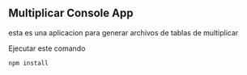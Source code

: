 

## Multiplicar Console App

esta es una aplicacion para generar archivos de tablas de multiplicar

Ejecutar este comando

```
npm install
```